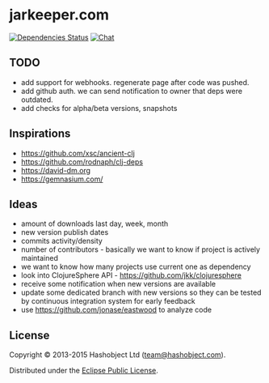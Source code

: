 # jarkeeper.com

[![Dependencies Status](https://jarkeeper.com/hashobject/jarkeeper.com/status.svg)](http://jarkeeper.com/hashobject/jarkeeper.com)
[![Chat](http://chat.gitrun.com/images/gitchat-badge.svg)](http://chat.gitrun.com/room/hashobject/jarkeeper.com/11)

## TODO

  * add support for webhooks. regenerate page after code was pushed.
  * add github auth. we can send notification to owner that deps were outdated.
  * add checks for alpha/beta versions, snapshots


## Inspirations

  * https://github.com/xsc/ancient-clj
  * https://github.com/rodnaph/clj-deps
  * https://david-dm.org
  * https://gemnasium.com/


## Ideas

  * amount of downloads last day, week, month
  * new version publish dates
  * commits activity/density
  * number of contributors - basically we want to know if project is actively maintained
  * we want to know how many projects use current one as dependency
  * look into ClojureSphere API  - https://github.com/jkk/clojuresphere
  * receive some notification when new versions are available
  * update some dedicated branch with new versions so they can be tested by continuous integration system for early feedback
  * use https://github.com/jonase/eastwood to analyze code


## License

Copyright © 2013-2015 Hashobject Ltd (team@hashobject.com).

Distributed under the [Eclipse Public License](http://opensource.org/licenses/eclipse-1.0).
